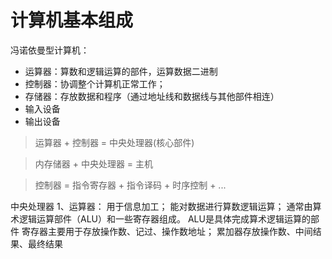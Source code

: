 # 计算机基本组成
冯诺依曼型计算机：
  - 运算器：算数和逻辑运算的部件，运算数据二进制
  - 控制器：协调整个计算机正常工作；
  - 存储器：存放数据和程序（通过地址线和数据线与其他部件相连）
  - 输入设备
  - 输出设备

 > 运算器 + 控制器 = 中央处理器(核心部件)

 > 内存储器 + 中央处理器 = 主机

 > 控制器 = 指令寄存器 + 指令译码 + 时序控制 + ...

中央处理器
1、运算器：
  用于信息加工；
  能对数据进行算数逻辑运算；
  通常由算术逻辑运算部件（ALU）和一些寄存器组成。
  ALU是具体完成算术逻辑运算的部件
  寄存器主要用于存放操作数、记过、操作数地址；
  累加器存放操作数、中间结果、最终结果
